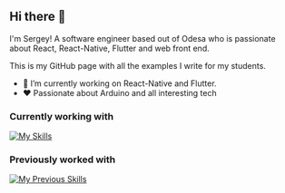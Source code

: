 ## Hi there 👋 

I'm Sergey! A software engineer based out of Odesa who is passionate about React, React-Native, Flutter and web front end. 

This is my GitHub page with all the examples I write for my students.

- 🔭 I’m currently working on React-Native and Flutter.
- ❤️ Passionate about Arduino and all interesting tech

### Currently working with

[![My Skills](https://skillicons.dev/icons?i=js,react,redux,flutter,dart,regex,sentry,androidstudio,idea,arduino,git,gitlab,github&perline=5)](https://skillicons.dev)

### Previously worked with

[![My Previous Skills](https://skillicons.dev/icons?i=html,css,pug,sass,materialui,bootstrap,jquery,webpack,gulp,nodejs,php,wordpress,postman,gcp,firebase,figma,ps&perline=5)](https://skillicons.dev)
